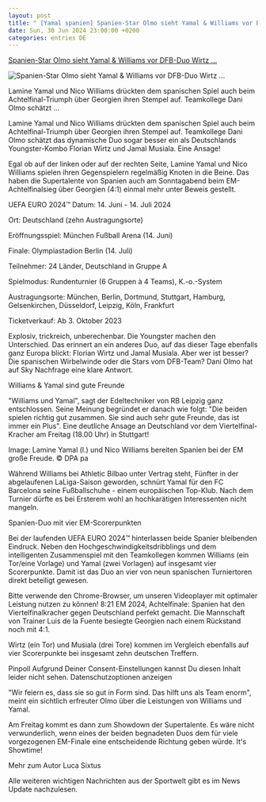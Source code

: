 ```yaml
---
layout: post
title: " [Yamal spanien] Spanien-Star Olmo sieht Yamal & Williams vor DFB-Duo Wirtz ..."
date: Sun, 30 Jun 2024 23:00:00 +0200
categories: entries DE
---
```

[Spanien-Star Olmo sieht Yamal & Williams vor DFB-Duo Wirtz ...](https://sport.sky.de/fussball/artikel/spanien-star-olmo-sieht-yamal-williams-vor-dfb-duo-wirtz-musiala/13161777/34942)

![Spanien-Star Olmo sieht Yamal & Williams vor DFB-Duo Wirtz ...](https://e6.365dm.de/24/07/1600x900/skysport_de-musiala-wirtz-dfb_6595868.jpg?20240701120713)

Lamine Yamal und Nico Williams drückten dem spanischen Spiel auch beim Achtelfinal-Triumph über Georgien ihren Stempel auf. Teamkollege Dani Olmo schätzt ...

Lamine Yamal und Nico Williams drückten dem spanischen Spiel auch beim Achtelfinal-Triumph über Georgien ihren Stempel auf. Teamkollege Dani Olmo schätzt das dynamische Duo sogar besser ein als Deutschlands Youngster-Kombo Florian Wirtz und Jamal Musiala. Eine Ansage!

Egal ob auf der linken oder auf der rechten Seite, Lamine Yamal und Nico Williams spielen ihren Gegenspielern regelmäßig Knoten in die Beine. Das haben die Supertalente von Spanien auch am Sonntagabend beim EM-Achtelfinalsieg über Georgien (4:1) einmal mehr unter Beweis gestellt.

UEFA EURO 2024™ Datum: 14. Juni - 14. Juli 2024

Ort: Deutschland (zehn Austragungsorte)

Eröffnungsspiel: München Fußball Arena (14. Juni)

Finale: Olympiastadion Berlin (14. Juli)

Teilnehmer: 24 Länder, Deutschland in Gruppe A

Spielmodus: Rundenturnier (6 Gruppen à 4 Teams), K.-o.-System

Austragungsorte: München, Berlin, Dortmund, Stuttgart, Hamburg, Gelsenkirchen, Düsseldorf, Leipzig, Köln, Frankfurt

Ticketverkauf: Ab 3. Oktober 2023

Explosiv, trickreich, unberechenbar. Die Youngster machen den Unterschied. Das erinnert an ein anderes Duo, auf das dieser Tage ebenfalls ganz Europa blickt: Florian Wirtz und Jamal Musiala. Aber wer ist besser? Die spanischen Wirbelwinde oder die Stars vom DFB-Team? Dani Olmo hat auf Sky Nachfrage eine klare Antwort.

Williams & Yamal sind gute Freunde

"Williams und Yamal", sagt der Edeltechniker von RB Leipzig ganz entschlossen. Seine Meinung begründet er danach wie folgt: "Die beiden spielen richtig gut zusammen. Sie sind auch sehr gute Freunde, das ist immer ein Plus". Eine deutliche Ansage an Deutschland vor dem Viertelfinal-Kracher am Freitag (18.00 Uhr) in Stuttgart!

Image: Lamine Yamal (l.) und Nico Williams bereiten Spanien bei der EM große Freude. © DPA pa

Während Williams bei Athletic Bilbao unter Vertrag steht, Fünfter in der abgelaufenen LaLiga-Saison geworden, schnürt Yamal für den FC Barcelona seine Fußballschuhe - einem europäischen Top-Klub. Nach dem Turnier dürfte es bei Ersterem wohl an hochkarätigen Interessenten nicht mangeln.

Spanien-Duo mit vier EM-Scorerpunkten

Bei der laufenden UEFA EURO 2024™ hinterlassen beide Spanier bleibenden Eindruck. Neben den Hochgeschwindigkeitsdribblings und dem intelligenten Zusammenspiel mit den Teamkollegen kommen Williams (ein Tor/eine Vorlage) und Yamal (zwei Vorlagen) auf insgesamt vier Scorerpunkte. Damit ist das Duo an vier von neun spanischen Turniertoren direkt beteiligt gewesen.

Bitte verwende den Chrome-Browser, um unseren Videoplayer mit optimaler Leistung nutzen zu können! 8:21 EM 2024, Achtelfinale: Spanien hat den Viertelfinalkracher gegen Deutschland perfekt gemacht. Die Mannschaft von Trainer Luis de la Fuente besiegte Georgien nach einem Rückstand noch mit 4:1.

Wirtz (ein Tor) und Musiala (drei Tore) kommen im Vergleich ebenfalls auf vier Scorerpunkte bei insgesamt zehn deutschen Treffern.

Pinpoll Aufgrund Deiner Consent-Einstellungen kannst Du diesen Inhalt leider nicht sehen. Datenschutzoptionen anzeigen

"Wir feiern es, dass sie so gut in Form sind. Das hilft uns als Team enorm", meint ein sichtlich erfreuter Olmo über die Leistungen von Williams und Yamal.

Am Freitag kommt es dann zum Showdown der Supertalente. Es wäre nicht verwunderlich, wenn eines der beiden begnadeten Duos dem für viele vorgezogenen EM-Finale eine entscheidende Richtung geben würde. It's Showtime!

Mehr zum Autor Luca Sixtus

Alle weiteren wichtigen Nachrichten aus der Sportwelt gibt es im News Update nachzulesen.

